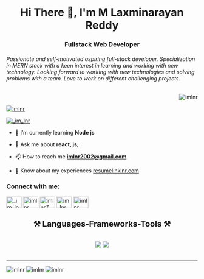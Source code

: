 <h1 align="center">Hi There 👋, I'm M Laxminarayan Reddy</h1>
<h3 align="center">Fullstack Web Developer</h3>
<h6>Passionate and self-motivated aspiring full-stack
developer. Specialization in MERN stack with a keen
interest in learning and working with new technology.
Looking forward to working with new technologies and
solving problems with a team. Love to work on
different challenging projects.
</h6>
<p align="right"> <img src="https://komarev.com/ghpvc/?username=imlnr&label=Profile%20views&color=0e75b6&style=flat" alt="imlnr" /> </p>

<p align="left"> <a href="https://github.com/ryo-ma/github-profile-trophy"><img src="https://github-profile-trophy.vercel.app/?username=imlnr" alt="imlnr" /></a> </p>

<p align="left"> <a href="https://twitter.com/_im_lnr" target="blank"><img src="https://img.shields.io/twitter/follow/_im_lnr?logo=twitter&style=for-the-badge" alt="_im_lnr" /></a> </p>

- 🌱 I’m currently learning **Node js**

- 💬 Ask me about **react, js,**

- 📫 How to reach me **imlnr2002@gmail.com**

- 📄 Know about my experiences [resumelinklnr.com](resumelinklnr.com)

<h3 align="left">Connect with me:</h3>
<p align="left">
<a href="https://twitter.com/_im_lnr" target="blank"><img align="center" src="https://raw.githubusercontent.com/rahuldkjain/github-profile-readme-generator/master/src/images/icons/Social/twitter.svg" alt="_im_lnr" height="30" width="40" /></a>
<a href="https://linkedin.com/in/imlnr" target="blank"><img align="center" src="https://raw.githubusercontent.com/rahuldkjain/github-profile-readme-generator/master/src/images/icons/Social/linked-in-alt.svg" alt="imlnr" height="30" width="40" /></a>
<a href="https://fb.com/imlnr7" target="blank"><img align="center" src="https://raw.githubusercontent.com/rahuldkjain/github-profile-readme-generator/master/src/images/icons/Social/facebook.svg" alt="imlnr7" height="30" width="40" /></a>
<a href="https://instagram.com/im_lnr" target="blank"><img align="center" src="https://raw.githubusercontent.com/rahuldkjain/github-profile-readme-generator/master/src/images/icons/Social/instagram.svg" alt="im_lnr" height="30" width="40" /></a>
<a href="https://www.leetcode.com/imlnr" target="blank"><img align="center" src="https://raw.githubusercontent.com/rahuldkjain/github-profile-readme-generator/master/src/images/icons/Social/leet-code.svg" alt="imlnr" height="30" width="40" /></a>
</p>

<h2 align="center">⚒️ Languages-Frameworks-Tools ⚒️</h2>
<br/>
<div align="center">
    <img src="https://skillicons.dev/icons?i=react,bootstrap,chakraui,html,css,vscode,github,tailwind,git," />
    <img src="https://skillicons.dev/icons?i=nodejs,python,javascript,typescript,express,mongodb,java,mysql," /><br>
</div>
<br/>
<hr/>

<p>
  <img align="left" src="https://github-readme-stats.vercel.app/api/top-langs/?username=imlnr&theme=vue-dark&show_icons=true&hide_border=false&layout=compact" alt="imlnr" />
  <img align="left" src="https://github-readme-stats.vercel.app/api?username=imlnr&theme=vue-dark&show_icons=true&hide_border=false&count_private=true" alt="imlnr" />
</p>


<p><img align="center" src="https://github-readme-streak-stats.herokuapp.com/?user=imlnr&theme=vue-dark&hide_border=false" alt="imlnr" /></p>
